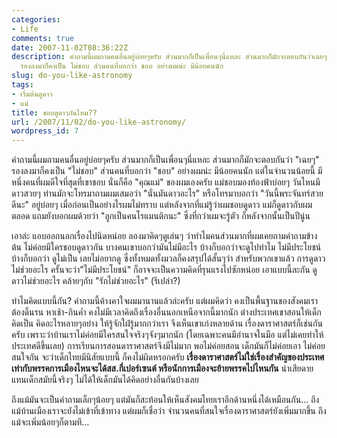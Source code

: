 ```yaml
---
categories:
- Life
comments: true
date: 2007-11-02T08:36:22Z
description: คำถามนี้ผมถามคนอื่นอยู่บ่อยๆครับ ส่วนมากก็เป็นเพื่อนๆนี่แหละ ส่วนมากก็มักจะตอบกันว่าเฉยๆ
  รองลงมาก็คงเป็น ไม่ชอบ ส่วนคนที่บอกว่า ชอบ อย่างผมน่ะ มีน้อยคนนัก
slug: do-you-like-astronomy
tags:
- เริ่มต้นดูดาว
- แม่
title: ชอบดูดาวกันไหม??
url: /2007/11/02/do-you-like-astronomy/
wordpress_id: 7
---
```


คำถามนี้ผมถามคนอื่นอยู่บ่อยๆครับ ส่วนมากก็เป็นเพื่อนๆนี่แหละ ส่วนมากก็มักจะตอบกันว่า "เฉยๆ" รองลงมาก็คงเป็น "ไม่ชอบ" ส่วนคนที่บอกว่า "ชอบ" อย่างผมน่ะ มีน้อยคนนัก แต่ในจำนวนน้อยนี้ มีหนึ่งคนที่ผมดีใจที่สุดที่เขาชอบ นั่นก็คือ "คุณแม่" ของผมเองครับ แม่ชอบมองท้องฟ้าบ่อยๆ วันไหนมีดาวสวยๆ ท่านมักจะโทรมาถามผมเสมอว่า "นั่นมันดาวอะไร" หรือโทรมาบอกว่า "วันนี้พระจันทร์สวยดีนะ" อยู่บ่อยๆ เมื่อก่อนเป็นอย่างไรผมไม่ทราบ แต่หลังจากที่แม่รู้ว่าผมชอบดูดาว แม่ก็ดูดาวกับผมตลอด แถมยังบอกผมด้วยว่า "ลูกเป็นคนโรแมนติกนะ" ซึ่งที่กว่าผมจะรู้ตัว ก็หลังจากนั้นเป็นปีนู่น

เอาล่ะ แอบออกนอกเรื่องไปนิดหน่อย ลองมาคิดๆดูเล่นๆ ว่าทำไมคนส่วนมากที่ผมเคยถามคำถามข้างต้น ไม่ค่อยมีใครชอบดูดาวกัน บางคนเขาบอกว่ามันไม่มีอะไร บ้างก็บอกว่าจะดูไปทำไม ไม่มีประโยชน์ บ้างก็บอกว่า ดูไม่เป็น เลยไม่อยากดู ซึ่งทั้งหมดทั้งมวลก็คงสรุปได้สั้นๆว่า สำหรับพวกเขาแล้ว การดูดาวไม่ช่วยอะไร ครั้นจะว่า"ไม่มีประโยชน์" ก็อาจจะเป็นความคิดที่รุนแรงไปซักหน่อย เอาแบบนี้ละกัน ดูดาวไม่ช่วยอะไร คล้ายๆกับ "รักไม่ช่วยอะไร" (รึเปล่า?)

ทำไมคิดแบบนี้กัน? คำถามนี้ค้างคาใจผมมานานแล้วล่ะครับ แต่ผมคิดว่า คงเป็นพื้นฐานของสังคมเรา ต้องดิ้นรน หาเช้า-กินค่ำ คงไม่มีเวลาคิดถึงเรื่องอื่นนอกเหนือจากนี้มากนัก ต่างประเทศเขาสอนให้เด็กคิดเป็น คิดอะไรหลายๆอย่าง ให้รู้จักใฝ่รู้มากกว่าเรา จึงเห็นเขาเก่งหลายด้าน เรื่องดาราศาสตร์ก็เช่นกันครับ เพราะว่าบ้านเราไม่ค่อยมีใครสนใจจริงๆจังๆมากนัก (โดยเฉพาะคนมีอำนาจในมือ แต่ไม่เคยทำให้ประเทศดีขึ้นเลย) การเรียนการสอนดาราศาสตร์จึงมีไม่มาก พอไม่ค่อยสอน เด็กมันก็ไม่ค่อยเอา ไม่ค่อยสนใจกัน จะว่าเด็กไทยมีนิสัยแบบนี้ ก็คงไม่ผิดหรอกครับ **เรื่องดาราศาสตร์ไม่ใช่เรื่องสำคัญของประเทศ เท่ากับพรรคการเมืองไหนจะได้สส.กี่เปอร์เซนต์ หรือนักการเมืองจะย้ายพรรคไปไหนกัน** น่าเสียดายแทนเด็กสมัยนี้จริงๆ ไม่ได้ให้เด็กมันได้คิดอย่างอื่นกันบ้างเลย

ถึงแม้มันจะเป็นคำถามเล็กๆน้อยๆ แต่มันก็สะท้อนให้เห็นสังคมไทยเราอีกด้านหนึ่งได้เหมือนกัน... ถึงแม้บ้านเมืองเราจะยังไม่เข้าที่เข้าทาง แต่ผมก็เชื่อว่า จำนวนคนที่สนใจเรื่องดาราศาสตร์ยังเพิ่มมากขึ้น ถึงแม้จะเพิ่มน้อยๆก็ตามที...
